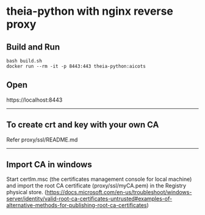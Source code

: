 # theia-python with nginx reverse proxy

## Build and Run
```
bash build.sh
docker run --rm -it -p 8443:443 theia-python:aicots
```

## Open

https://localhost:8443


---

## To create crt and key with your own CA

Refer proxy/ssl/README.md


---

## Import CA in windows

Start certlm.msc (the certificates management console for local machine) and import the root CA certificate (proxy/ssl/myCA.pem) in the Registry physical store. (https://docs.microsoft.com/en-us/troubleshoot/windows-server/identity/valid-root-ca-certificates-untrusted#examples-of-alternative-methods-for-publishing-root-ca-certificates)
